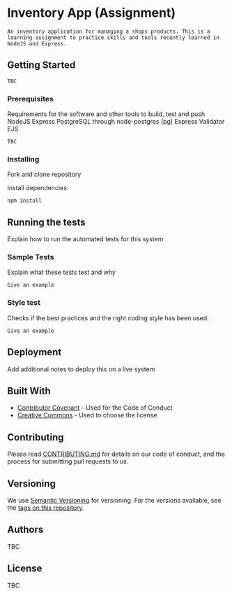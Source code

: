 
# Inventory App (Assignment)

    An inventory application for managing a shops products. This is a learning assignment to practice skills and tools recently learned in NodeJS and Express.

## Getting Started

    TBC

### Prerequisites

Requirements for the software and other tools to build, test and push 
    NodeJS 
    Express
    PostgreSQL through node-postgres (pg)
    Express Validator
    EJS 
    
    TBC

### Installing


Fork and clone repository

    

Install dependencies:

    npm install



## Running the tests

Explain how to run the automated tests for this system

### Sample Tests

Explain what these tests test and why

    Give an example

### Style test

Checks if the best practices and the right coding style has been used.

    Give an example

## Deployment

Add additional notes to deploy this on a live system

## Built With

  - [Contributor Covenant](https://www.contributor-covenant.org/) - Used
    for the Code of Conduct
  - [Creative Commons](https://creativecommons.org/) - Used to choose
    the license

## Contributing

Please read [CONTRIBUTING.md](CONTRIBUTING.md) for details on our code
of conduct, and the process for submitting pull requests to us.

## Versioning

We use [Semantic Versioning](http://semver.org/) for versioning. For the versions
available, see the [tags on this
repository](https://github.com/PurpleBooth/a-good-readme-template/tags).

## Authors

TBC

## License

TBC